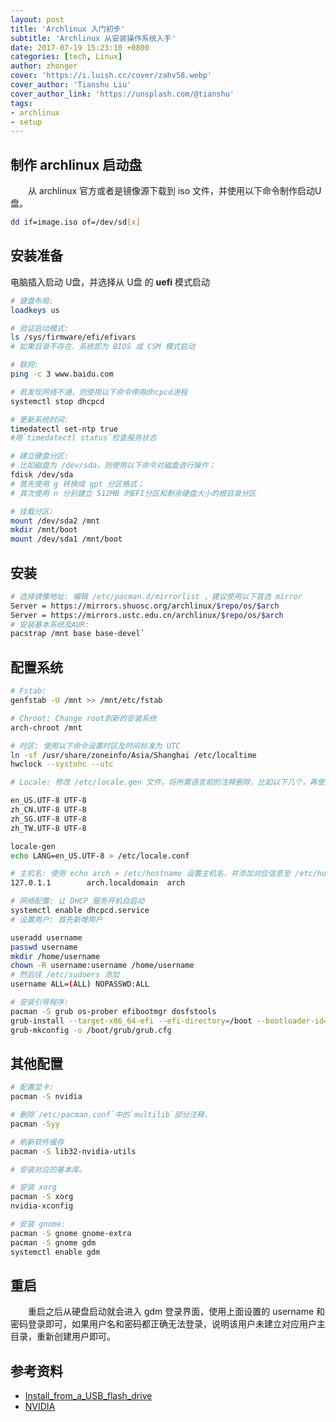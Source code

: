 ```yaml
---
layout: post
title: 'Archlinux 入门初步'
subtitle: 'Archlinux 从安装操作系统入手'
date: 2017-07-19 15:23:10 +0800
categories: [tech, Linux]
author: zhonger
cover: 'https://i.luish.cc/cover/zahv58.webp'
cover_author: 'Tianshu Liu'
cover_author_link: 'https://unsplash.com/@tianshu'
tags: 
- archlinux 
- setup
---
```


## 制作 archlinux 启动盘

&emsp;&emsp;从 archlinux 官方或者是镜像源下载到 iso 文件，并使用以下命令制作启动U盘。

```bash
dd if=image.iso of=/dev/sd[x]
```

## 安装准备

电脑插入启动 U盘，并选择从 U盘 的 **uefi** 模式启动

```bash
# 键盘布局:
loadkeys us

# 验证启动模式: 
ls /sys/firmware/efi/efivars
# 如果目录不存在，系统即为 BIOS 或 CSM 模式启动

# 联网:
ping -c 3 www.baidu.com

# 若发现网络不通，则使用以下命令停用dhcpcd进程
systemctl stop dhcpcd

# 更新系统时间: 
timedatectl set-ntp true
#用`timedatectl status`检查服务状态

# 建立硬盘分区:
# 比如磁盘为 /dev/sda，则使用以下命令对磁盘进行操作；
fdisk /dev/sda
# 首先使用 g 转换成 gpt 分区格式；
# 其次使用 n 分别建立 512MB 的EFI分区和剩余硬盘大小的根目录分区

# 挂载分区: 
mount /dev/sda2 /mnt
mkdir /mnt/boot
mount /dev/sda1 /mnt/boot
```

## 安装

```bash
# 选择镜像地址: 编辑 /etc/pacman.d/mirrorlist ，建议使用以下首选 mirror
Server = https://mirrors.shuosc.org/archlinux/$repo/os/$arch
Server = https://mirrors.ustc.edu.cn/archlinux/$repo/os/$arch
# 安装基本系统及AUR: 
pacstrap /mnt base base-devel`
```

## 配置系统

```bash
# Fstab: 
genfstab -U /mnt >> /mnt/etc/fstab

# Chroot: Change root到新的安装系统
arch-chroot /mnt

# 时区: 使用以下命令设置时区及时间标准为 UTC
ln -sf /usr/share/zoneinfo/Asia/Shanghai /etc/localtime
hwclock --systohc --utc

# Locale: 修改 /etc/locale.gen 文件，将所需语言前的注释删除，比如以下几个，再使用 locale-gen 生成locale配置文件，并提交默认语言

en_US.UTF-8 UTF-8
zh_CN.UTF-8 UTF-8
zh_SG.UTF-8 UTF-8
zh_TW.UTF-8 UTF-8

locale-gen
echo LANG=en_US.UTF-8 > /etc/locale.conf

# 主机名: 使用 echo arch > /etc/hostname 设置主机名，并添加对应信息至 /etc/hosts，如下所示：
127.0.1.1        arch.localdomain  arch

# 网络配置: 让 DHCP 服务开机自启动
systemctl enable dhcpcd.service 
# 设置用户: 首先新增用户

useradd username
passwd username
mkdir /home/username
chown -R username:username /home/username
# 然后往 /etc/sudoers 添加
username ALL=(ALL) NOPASSWD:ALL

# 安装引导程序: 
pacman -S grub os-prober efibootmgr dosfstools
grub-install --target-x86_64-efi --efi-directory=/boot --bootloader-id=grub --recheck
grub-mkconfig -o /boot/grub/grub.cfg
```

## 其他配置

```bash
# 配置显卡: 
pacman -S nvidia

# 删除`/etc/pacman.conf`中的`multilib`部分注释，
pacman -Syy

# 刷新软件缓存
pacman -S lib32-nvidia-utils

# 安装对应的基本库。
```

```bash
# 安装 xorg
pacman -S xorg
nvidia-xconfig

# 安装 gnome: 
pacman -S gnome gnome-extra
pacman -S gnome gdm
systemctl enable gdm
```

## 重启

&emsp;&emsp;重启之后从硬盘启动就会进入 gdm 登录界面，使用上面设置的 username 和密码登录即可，如果用户名和密码都正确无法登录，说明该用户未建立对应用户主目录，重新创建用户即可。

## 参考资料

- [Install_from_a_USB_flash_drive](https://wiki.archlinux.org/index.php/USB_flash_installation_media)
- [NVIDIA](https://wiki.archlinux.org/index.php/NVIDIA)
